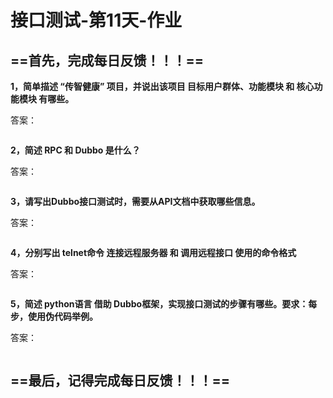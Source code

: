 # 接口测试-第11天-作业



## ==首先，完成每日反馈！！！==

**1，简单描述 “传智健康” 项目，并说出该项目 目标用户群体、功能模块 和 核心功能模块 有哪些。**

答案：

```yacas

```

**2，简述 RPC 和 Dubbo 是什么？**

答案：

```yacas

```

**3，请写出Dubbo接口测试时，需要从API文档中获取哪些信息。**

答案：

```yacas

```

**4，分别写出 telnet命令 连接远程服务器 和 调用远程接口 使用的命令格式**

答案：

```yacas

```

**5，简述 python语言 借助 Dubbo框架，实现接口测试的步骤有哪些。要求：每步，使用伪代码举例。**

答案：

```yacas

```



## ==最后，记得完成每日反馈！！！==


